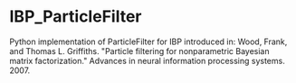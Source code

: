 # IBP_ParticleFilter
Python implementation of ParticleFilter for IBP introduced in:
Wood, Frank, and Thomas L. Griffiths. "Particle filtering for nonparametric Bayesian matrix factorization." 
Advances in neural information processing systems. 2007.
